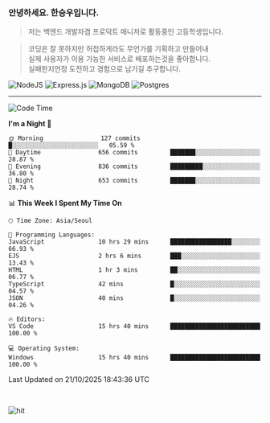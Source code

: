 ### 안녕하세요. 한승우입니다.

> 저는 백엔드 개발자겸 프로덕트 매니저로 활동중인 고등학생입니다.

> 코딩은 잘 못하지만 허접하게라도 무언가를 기획하고 만들어내<br>
> 실제 사용자가 이용 가능한 서비스로 배포하는것을 좋아합니다.<br>
> 실패한지언정 도전하고 경험으로 남기길 추구합니다.

![NodeJS](https://img.shields.io/badge/node.js-6DA55F?style=for-the-badge&logo=node.js&logoColor=white) 
![Express.js](https://img.shields.io/badge/express.js-%23404d59.svg?style=for-the-badge&logo=express&logoColor=%2361DAFB) ![MongoDB](https://img.shields.io/badge/MongoDB-%234ea94b.svg?style=for-the-badge&logo=mongodb&logoColor=white) ![Postgres](https://img.shields.io/badge/postgres-%23316192.svg?style=for-the-badge&logo=postgresql&logoColor=white)

---


<!--START_SECTION:waka-->
![Code Time](http://img.shields.io/badge/Code%20Time-566%20hrs%2021%20mins-blue)

**I'm a Night 🦉** 

```text
🌞 Morning                127 commits         █░░░░░░░░░░░░░░░░░░░░░░░░   05.59 % 
🌆 Daytime                656 commits         ███████░░░░░░░░░░░░░░░░░░   28.87 % 
🌃 Evening                836 commits         █████████░░░░░░░░░░░░░░░░   36.80 % 
🌙 Night                  653 commits         ███████░░░░░░░░░░░░░░░░░░   28.74 % 
```


📊 **This Week I Spent My Time On** 

```text
🕑︎ Time Zone: Asia/Seoul

💬 Programming Languages: 
JavaScript               10 hrs 29 mins      █████████████████░░░░░░░░   66.93 % 
EJS                      2 hrs 6 mins        ███░░░░░░░░░░░░░░░░░░░░░░   13.43 % 
HTML                     1 hr 3 mins         ██░░░░░░░░░░░░░░░░░░░░░░░   06.77 % 
TypeScript               42 mins             █░░░░░░░░░░░░░░░░░░░░░░░░   04.57 % 
JSON                     40 mins             █░░░░░░░░░░░░░░░░░░░░░░░░   04.26 % 

🔥 Editors: 
VS Code                  15 hrs 40 mins      █████████████████████████   100.00 % 

💻 Operating System: 
Windows                  15 hrs 40 mins      █████████████████████████   100.00 % 
```


 Last Updated on 21/10/2025 18:43:36 UTC
<!--END_SECTION:waka-->

<br>

![hit](https://myhits.vercel.app/api/hit/https%3A%2F%2Fgithub.com%2Fhqnseung?color=bluelabel=hit&size=small)
